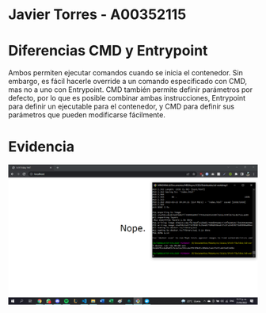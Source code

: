 # Javier Torres - A00352115

# Diferencias CMD y Entrypoint
Ambos permiten ejecutar comandos cuando se inicia el contenedor. Sin embargo, es fácil hacerle override a un comando especificado con CMD, mas no a uno con Entrypoint.
CMD también permite definir parámetros por defecto, por lo que es posible combinar ambas instrucciones, Entrypoint para definir un ejecutable para el contenedor, y CMD para definir sus parámetros que pueden modificarse fácilmente.

# Evidencia
![Screenshot de evidencia](/evidence.png "Screenshot de evidencia")